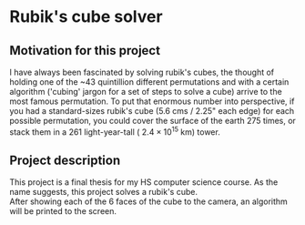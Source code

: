# Rubik's cube solver

## Motivation for this project
I have always been fascinated by solving rubik's cubes, the thought of holding one of the ~43 quintillion different permutations and with a certain algorithm ('cubing' jargon for a set of steps to solve a cube) arrive to the most famous permutation. To put that enormous number into perspective, if you had a standard-sizes rubik's cube (5.6 cms / 2.25" each edge) for each possible permutation, you could cover the surface of the earth 275 times, or stack them in a 261 light-year-tall ($`~2.4 \times 10^{15}`$ km) tower.

## Project description
This project is a final thesis for my HS computer science course. As the name suggests, this project solves a rubik's cube.<br> After showing each of the 6 faces of the cube to the camera, an algorithm will be printed to the screen.